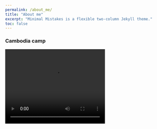 ```yaml
---
permalink: /about_me/
title: "About me"
excerpt: "Minimal Mistakes is a flexible two-column Jekyll theme."
toc: false
---
```


### Cambodia camp

<video width="320" height="240" controls>
  <source src="assets/cambodia_video.mp4" type="video/mp4">
</video>